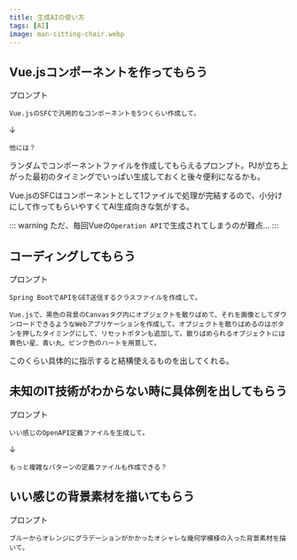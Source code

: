 ```yaml
---
title: 生成AIの使い方
tags: [AI]
image: man-sitting-chair.webp
---
```


## Vue.jsコンポーネントを作ってもらう
プロンプト
```
Vue.jsのSFCで汎用的なコンポーネントを5つくらい作成して。
```

↓

```
他には？
```

ランダムでコンポーネントファイルを作成してもらえるプロンプト。PJが立ち上がった最初のタイミングでいっぱい生成しておくと後々便利になるかも。

Vue.jsのSFCはコンポーネントとして1ファイルで処理が完結するので、小分けにして作ってもらいやすくてAI生成向きな気がする。

::: warning
ただ、毎回Vueの`Operation API`で生成されてしまうのが難点…
:::


## コーディングしてもらう

プロンプト
```
Spring BootでAPIをGET送信するクラスファイルを作成して。
```

```
Vue.jsで、黒色の背景のCanvasタグ内にオブジェクトを散りばめて、それを画像としてダウンロードできるようなWebアプリケーションを作成して。オブジェクトを散りばめるのはボタンを押したタイミングにして、リセットボタンも追加して。散りばめられるオブジェクトには黄色い星、青い丸、ピンク色のハートを用意して。
```

このくらい具体的に指示すると結構使えるものを出してくれる。


## 未知のIT技術がわからない時に具体例を出してもらう

プロンプト
```
いい感じのOpenAPI定義ファイルを生成して。
```

↓

```
もっと複雑なパターンの定義ファイルも作成できる？
```



## いい感じの背景素材を描いてもらう

プロンプト
```
ブルーからオレンジにグラデーションがかかったオシャレな幾何学模様の入った背景素材を描いて。
```